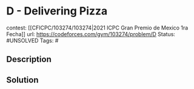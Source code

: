 # D - Delivering Pizza

contest: [[CFICPC/103274/103274|2021 ICPC Gran Premio de Mexico 1ra Fecha]]
url: https://codeforces.com/gym/103274/problem/D
Status: #UNSOLVED
Tags: #

## Description

## Solution

